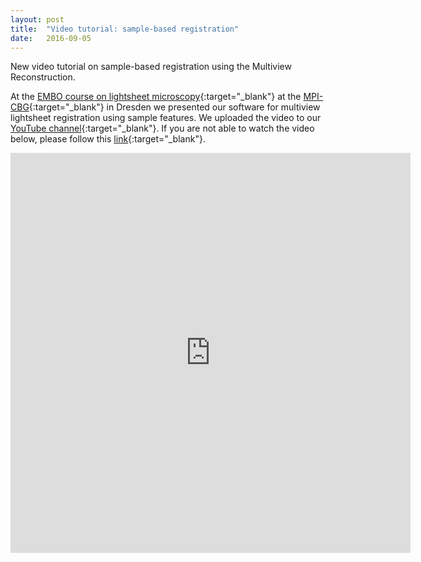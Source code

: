 ```yaml
---
layout: post
title:  "Video tutorial: sample-based registration"
date:   2016-09-05    
---
```


New video tutorial on sample-based registration using the Multiview Reconstruction.

At the [EMBO course on lightsheet microscopy](http://events.embo.org/16-lsm/){:target="_blank"} at the [MPI-CBG](http://www.mpi-cbg.de){:target="_blank"} in Dresden we presented our software for multiview lightsheet registration using sample features.  We uploaded the video to our [YouTube channel](https://www.youtube.com/channel/UCUOeVtJdFsOddNJCZGmgm3g){:target="_blank"}.  If you are not able to watch the video below, please follow this [link](https://www.youtube.com/watch?v=lvQZTMdKYxM){:target="_blank"}.

<iframe width="640" height="640" src="http://www.youtube.com/embed/lvQZTMdKYxM" frameborder="0" allowFullScreen="true"></iframe>
